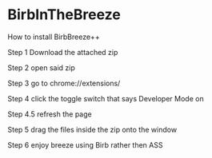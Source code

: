 # BirbInTheBreeze


How to install BirbBreeze++ 

Step 1 Download the attached zip

Step 2 open said zip 

Step 3 go to 
chrome://extensions/

Step 4 click the toggle switch that says 
Developer Mode on 

Step 4.5 refresh the page

Step 5 drag the files inside the zip onto the window 

Step 6 enjoy breeze using Birb rather then ASS
